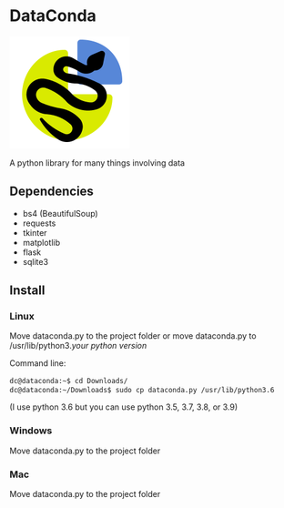 # DataConda
![DataConda logo](Logo.png)

A python library for many things involving data

## Dependencies
* bs4 (BeautifulSoup)
* requests
* tkinter
* matplotlib
* flask
* sqlite3

## Install
### Linux
Move dataconda.py to the project folder or move dataconda.py to /usr/lib/python3._your python version_

Command line:
```
dc@dataconda:~$ cd Downloads/
dc@dataconda:~/Downloads$ sudo cp dataconda.py /usr/lib/python3.6
```
(I use python 3.6 but you can use python 3.5, 3.7, 3.8, or 3.9)

### Windows
Move dataconda.py to the project folder

### Mac
Move dataconda.py to the project folder
